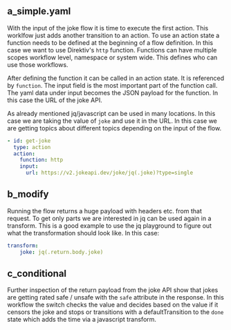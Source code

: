 ## a_simple.yaml

With the input of the joke flow it is time to execute the first action. This worklfow just adds another transition to an action. To use an action state a function needs to be defined at the beginning of a flow definition. In this case we want to use Direktiv's `http` function. Functions can have multiple scopes workflow level, namespace or system wide. This defines who can use those workflows. 

After defining the function it can be called in an action state. It is referenced by `function`. The input field is the most important part of the function call. The yaml data under input becomes the JSON payload for the function. In this case the URL of the joke API. 

As already mentioned jq/javascript can be used in many locations. In this case we are taking the value of `joke` and use it in the URL. In this case we are getting topics about different topics depending on the input of the flow. 


```yaml
- id: get-joke     
  type: action
  action:
    function: http 
    input: 
      url: https://v2.jokeapi.dev/joke/jq(.joke)?type=single
```

## b_modify

Running the flow returns a huge payload with headers etc. from that request. To get only parts we are interested in jq can be used again in a transform. This is a good example to use the jq playground to figure out what the transformation should look like. In this case:

```yaml
transform:
    joke: jq(.return.body.joke)
```

## c_conditional

Further inspection of the return payload from the joke API show that jokes are getting rated safe / unsafe with the `safe` attribute in the response. In this workflow the switch checks the value and decides based on the value if it censors the joke and stops or transitions with a defaultTransition to the `done` state which adds the time via a javascript transform.




